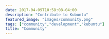 ```yaml
---
date: 2017-04-09T10:58:08-04:00
description: "Contribute to Kubuntu"
featured_image: "images/community.png"
tags: ["community","development","kubuntu"]
title: "Community"
---
```

